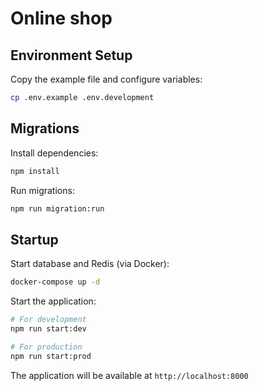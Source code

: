 # Online shop

## Environment Setup

Copy the example file and configure variables:
```bash
cp .env.example .env.development
```

## Migrations

Install dependencies:
```bash
npm install
```

Run migrations:
```bash
npm run migration:run
```

## Startup

Start database and Redis (via Docker):
```bash
docker-compose up -d
```

Start the application:
```bash
# For development
npm run start:dev

# For production
npm run start:prod
```

The application will be available at `http://localhost:8000`
